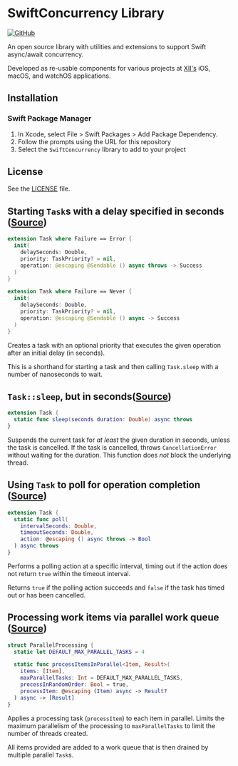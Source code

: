 # SwiftConcurrency Library

[![GitHub](https://img.shields.io/github/license/xiiagency/SwiftConcurrency?style=for-the-badge)](./LICENSE)

An open source library with utilities and extensions to support Swift async/await concurrency.

Developed as re-usable components for various projects at
[XII's](https://github.com/xiiagency) iOS, macOS, and watchOS applications.

## Installation

### Swift Package Manager

1. In Xcode, select File > Swift Packages > Add Package Dependency.
2. Follow the prompts using the URL for this repository
3. Select the `SwiftConcurrency` library to add to your project

## License

See the [LICENSE](LICENSE) file.

## Starting `Task`s with a delay specified in seconds ([Source](Sources/SwiftConcurrency/Task%2BExtensions.swift))

```Swift
extension Task where Failure == Error {
  init(
    delaySeconds: Double,
    priority: TaskPriority? = nil,
    operation: @escaping @Sendable () async throws -> Success
  )
}

extension Task where Failure == Never {
  init(
    delaySeconds: Double,
    priority: TaskPriority? = nil,
    operation: @escaping @Sendable () async -> Success
  )
}
```

Creates a task with an optional priority that executes the given operation after an initial delay (in seconds).

This is a shorthand for starting a task and then calling `Task.sleep` with a number of nanoseconds to wait.

## `Task::sleep`, but in seconds([Source](Sources/SwiftConcurrency/Task%2BExtensions.swift))

```Swift
extension Task {
  static func sleep(seconds duration: Double) async throws
}
```

Suspends the current task for _at least_ the given duration in seconds, unless the task is cancelled. If the task is cancelled, throws `CancellationError` without waiting for the duration.
This function does _not_ block the underlying thread.

## Using `Task` to poll for operation completion ([Source](Sources/SwiftConcurrency/Task%2BExtensions.swift))

```Swift
extension Task {
  static func poll(
    intervalSeconds: Double,
    timeoutSeconds: Double,
    action: @escaping () async throws -> Bool
  ) async throws
}
```

Performs a polling action at a specific interval, timing out if the action does not return `true` within the timeout interval.

Returns `true` if the polling action succeeds and `false` if the task has timed out or has been cancelled.

## Processing work items via parallel work queue ([Source](Sources/SwiftConcurrency/ParallelProcessing.swift))

```Swift
struct ParallelProcessing {
  static let DEFAULT_MAX_PARALLEL_TASKS = 4

  static func processItemsInParallel<Item, Result>(
    items: [Item],
    maxParallelTasks: Int = DEFAULT_MAX_PARALLEL_TASKS,
    processInRandomOrder: Bool = true,
    processItem: @escaping (Item) async -> Result?
  ) async -> [Result]
}
```

Applies a processing task (`processItem`) to each item in parallel. Limits the maximum parallelism of the processing to `maxParallelTasks` to limit the number of threads created.

All items provided are added to a work queue that is then drained by multiple parallel `Task`s.
